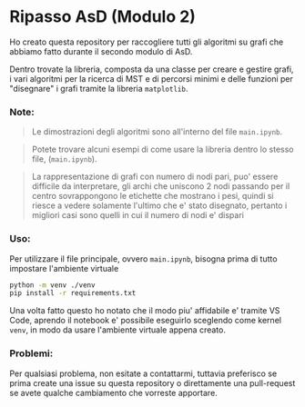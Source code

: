 # Ripasso AsD (Modulo 2)

Ho creato questa repository per raccogliere tutti gli algoritmi su grafi che abbiamo fatto durante il secondo modulo di AsD.

Dentro trovate la libreria, composta da una classe per creare e gestire grafi, i vari algoritmi per la ricerca di MST e di percorsi minimi e delle funzioni
per "disegnare" i grafi tramite la libreria `matplotlib`.

### Note:
> Le dimostrazioni degli algoritmi sono all'interno del file `main.ipynb`.

> Potete trovare alcuni esempi di come usare la libreria dentro lo stesso file, (`main.ipynb`).

> La rappresentazione di grafi con numero di nodi pari, puo' essere difficile da interpretare, gli archi che uniscono 2 nodi passando per il centro sovrappongono le etichette che mostrano i pesi, quindi si riesce a vedere solamente l'ultimo che e' stato disegnato, pertanto i migliori casi sono quelli in cui il numero di nodi e' dispari

### Uso:
Per utilizzare il file principale, ovvero `main.ipynb`, bisogna prima di tutto impostare l'ambiente virtuale

```sh
python -m venv ./venv
pip install -r requirements.txt
```

Una volta fatto questo ho notato che il modo piu' affidabile e' tramite VS Code, aprendo il notebook e' possibile eseguirlo sceglendo come kernel `venv`, in modo da usare l'ambiente virtuale appena creato.

### Problemi:
Per qualsiasi problema, non esitate a contattarmi, tuttavia preferisco se prima create una issue su questa repository o direttamente una pull-request se avete qualche cambiamento che vorreste apportare.
